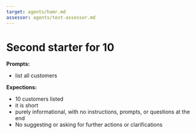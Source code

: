 ```yaml
---
target: agents/hamr.md
assessor: agents/test-assessor.md
---
```


# Second starter for 10

**Prompts:**

- list all customers

**Expections:**

- 10 customers listed
- it is short
- purely informational, with no instructions, prompts, or questions at the end
- No suggesting or asking for further actions or clarifications
